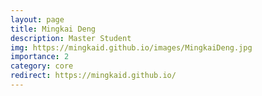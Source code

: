```yaml
---
layout: page
title: Mingkai Deng
description: Master Student
img: https://mingkaid.github.io/images/MingkaiDeng.jpg
importance: 2
category: core
redirect: https://mingkaid.github.io/
---
```


